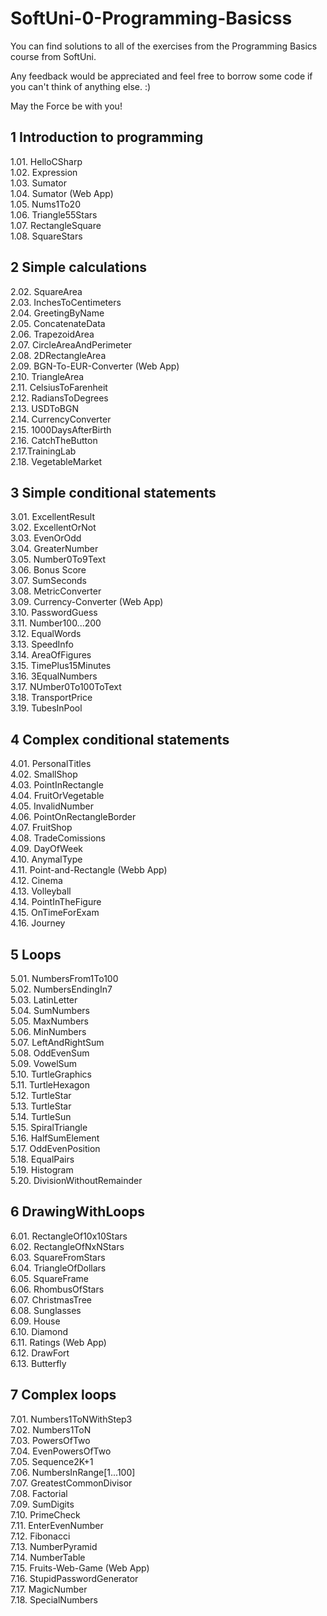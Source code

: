 # SoftUni-0-Programming-Basicss

You can find solutions to all of the exercises from the Programming Basics course from SoftUni.

Any feedback would be appreciated and feel free to borrow some code if you can't think of anything else. :)

May the Force be with you!


## 1 Introduction to programming<br>
1.01. HelloCSharp<br>
1.02. Expression<br>
1.03. Sumator<br>
1.04. Sumator (Web App) <br>
1.05. Nums1To20<br>
1.06. Triangle55Stars<br>
1.07. RectangleSquare<br>
1.08. SquareStars<br>

## 2 Simple calculations<br>
2.02. SquareArea<br>
2.03. InchesToCentimeters<br>
2.04. GreetingByName<br>
2.05. ConcatenateData<br>
2.06. TrapezoidArea<br>
2.07. CircleAreaAndPerimeter<br>
2.08. 2DRectangleArea<br>
2.09. BGN-To-EUR-Converter (Web App)<br>
2.10. TriangleArea<br>
2.11. CelsiusToFarenheit<br>
2.12. RadiansToDegrees<br>
2.13. USDToBGN<br>
2.14. CurrencyConverter<br>
2.15. 1000DaysAfterBirth<br>
2.16. CatchTheButton<br>
2.17.TrainingLab<br>
2.18. VegetableMarket<br>

## 3 Simple conditional statements<br>
3.01. ExcellentResult<br>
3.02. ExcellentOrNot<br>
3.03. EvenOrOdd<br>
3.04. GreaterNumber<br>
3.05. Number0To9Text<br>
3.06. Bonus Score<br>
3.07. SumSeconds<br>
3.08. MetricConverter<br>
3.09. Currency-Converter (Web App)<br>
3.10. PasswordGuess<br>
3.11. Number100...200<br>
3.12. EqualWords<br>
3.13. SpeedInfo<br>
3.14. AreaOfFigures<br>
3.15. TimePlus15Minutes<br>
3.16. 3EqualNumbers<br>
3.17. NUmber0To100ToText<br>
3.18. TransportPrice<br>
3.19. TubesInPool<br>

## 4 Complex conditional statements<br>
4.01. PersonalTitles<br>
4.02. SmallShop<br>
4.03. PointInRectangle<br>
4.04. FruitOrVegetable<br>
4.05. InvalidNumber<br>
4.06. PointOnRectangleBorder<br>
4.07. FruitShop<br>
4.08. TradeComissions<br>
4.09. DayOfWeek<br>
4.10. AnymalType<br>
4.11. Point-and-Rectangle (Webb App)<br>
4.12. Cinema<br>
4.13. Volleyball<br>
4.14. PointInTheFigure<br>
4.15. OnTimeForExam<br>
4.16. Journey<br>

## 5 Loops<br>
5.01. NumbersFrom1To100<br>
5.02. NumbersEndingIn7<br>
5.03. LatinLetter<br>
5.04. SumNumbers<br>
5.05. MaxNumbers<br>
5.06. MinNumbers<br>
5.07. LeftAndRightSum<br>
5.08. OddEvenSum<br>
5.09. VowelSum<br>
5.10. TurtleGraphics<br>
5.11. TurtleHexagon<br>
5.12. TurtleStar<br>
5.13. TurtleStar<br>
5.14. TurtleSun<br>
5.15. SpiralTriangle<br>
5.16. HalfSumElement<br>
5.17. OddEvenPosition<br>
5.18. EqualPairs<br>
5.19. Histogram<br>
5.20. DivisionWithoutRemainder<br>

## 6 DrawingWithLoops<br>
6.01. RectangleOf10x10Stars<br>
6.02. RectangleOfNxNStars<br>
6.03. SquareFromStars<br>
6.04. TriangleOfDollars<br>
6.05. SquareFrame<br>
6.06. RhombusOfStars<br>
6.07. ChristmasTree<br>
6.08. Sunglasses<br>
6.09. House<br>
6.10. Diamond<br>
6.11. Ratings (Web App)<br>
6.12. DrawFort<br>
6.13. Butterfly<br>

## 7 Complex loops<br>
7.01. Numbers1ToNWithStep3<br>
7.02. Numbers1ToN<br>
7.03. PowersOfTwo<br>
7.04. EvenPowersOfTwo<br>
7.05. Sequence2K+1<br>
7.06. NumbersInRange[1...100]<br>
7.07. GreatestCommonDivisor<br>
7.08. Factorial<br>
7.09. SumDigits<br>
7.10. PrimeCheck<br>
7.11. EnterEvenNumber<br>
7.12. Fibonacci<br>
7.13. NumberPyramid<br>
7.14. NumberTable<br>
7.15. Fruits-Web-Game (Web App)<br>
7.16. StupidPasswordGenerator<br>
7.17. MagicNumber<br>
7.18. SpecialNumbers<br>
